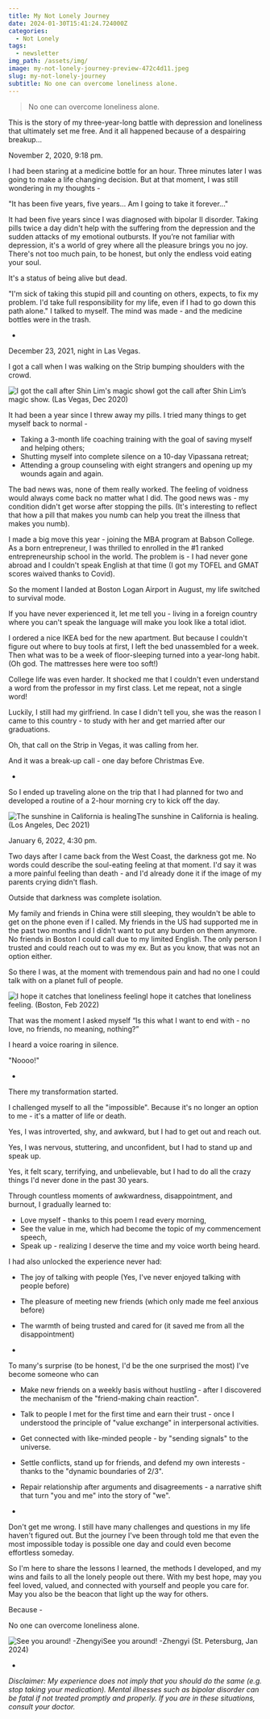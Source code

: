 ```yaml
---
title: My Not Lonely Journey
date: 2024-01-30T15:41:24.724000Z
categories:
  - Not Lonely
tags:
  - newsletter
img_path: /assets/img/
image: my-not-lonely-journey-preview-472c4d11.jpeg
slug: my-not-lonely-journey
subtitle: No one can overcome loneliness alone.
---
```


> No one can overcome loneliness alone.

This is the story of my three-year-long battle with depression and loneliness that ultimately set me free. And it all happened because of a despairing breakup…

November 2, 2020, 9:18 pm.

I had been staring at a medicine bottle for an hour. Three minutes later I was going to make a life changing decision. But at that moment, I was still wondering in my thoughts -

"It has been five years, five years... Am I going to take it forever..."

It had been five years since I was diagnosed with bipolar II disorder. Taking pills twice a day didn't help with the suffering from the depression and the sudden attacks of my emotional outbursts. If you’re not familiar with depression, it's a world of grey where all the pleasure brings you no joy. There's not too much pain, to be honest, but only the endless void eating your soul.

It's a status of being alive but dead.

"I'm sick of taking this stupid pill and counting on others, expects, to fix my problem. I'd take full responsibility for my life, even if I had to go down this path alone." I talked to myself.
The mind was made - and the medicine bottles were in the trash.

-

December 23, 2021, night in Las Vegas.

I got a call when I was walking on the Strip bumping shoulders with the crowd.

![I got the call after Shin Lim's magic show](my-not-lonely-journey-472c4d11.jpeg)I got the call after Shin Lim’s magic show. (Las Vegas, Dec 2020)

It had been a year since I threw away my pills. I tried many things to get myself back to normal -

- Taking a 3-month life coaching training with the goal of saving myself and helping others;
- Shutting myself into complete silence on a 10-day Vipassana retreat;
- Attending a group counseling with eight strangers and opening up my wounds again and again.

The bad news was, none of them really worked. The feeling of voidness would always come back no matter what I did. The good news was - my condition didn't get worse after stopping the pills. (It's interesting to reflect that how a pill that makes you numb can help you treat the illness that makes you numb).

I made a big move this year - joining the MBA program at Babson College. As a born entrepreneur, I was thrilled to enrolled in the #1 ranked entrepreneurship school in the world. The problem is - I had never gone abroad and I couldn't speak English at that time (I got my TOFEL and GMAT scores waived thanks to Covid).

So the moment I landed at Boston Logan Airport in August, my life switched to survival mode.

If you have never experienced it, let me tell you - living in a foreign country where you can't speak the language will make you look like a total idiot.

I ordered a nice IKEA bed for the new apartment. But because I couldn't figure out where to buy tools at first, I left the bed unassembled for a week. Then what was to be a week of floor-sleeping turned into a year-long habit. (Oh god. The mattresses here were too soft!)

College life was even harder. It shocked me that I couldn't even understand a word from the professor in my first class. Let me repeat, not a single word!

Luckily, I still had my girlfriend. In case I didn't tell you, she was the reason I came to this country - to study with her and get married after our graduations.

Oh, that call on the Strip in Vegas, it was calling from her.

And it was a break-up call - one day before Christmas Eve.

-

So I ended up traveling alone on the trip that I had planned for two and developed a routine of a 2-hour morning cry to kick off the day.

![The sunshine in California is healing](my-not-lonely-journey-bef146cc.jpeg)The sunshine in California is healing. (Los Angeles, Dec 2021)

January 6, 2022, 4:30 pm.

Two days after I came back from the West Coast, the darkness got me. No words could describe the soul-eating feeling at that moment. I'd say it was a more painful feeling than death - and I'd already done it if the image of my parents crying didn't flash.

Outside that darkness was complete isolation.

My family and friends in China were still sleeping, they wouldn't be able to get on the phone even if I called. My friends in the US had supported me in the past two months and I didn't want to put any burden on them anymore. No friends in Boston I could call due to my limited English. The only person I trusted and could reach out to was my ex. But as you know, that was not an option either.

So there I was, at the moment with tremendous pain and had no one I could talk with on a planet full of people.

![I hope it catches that loneliness feeling](my-not-lonely-journey-4992aabc.heic)I hope it catches that loneliness feeling. (Boston, Feb 2022)

That was the moment I asked myself “Is this what I want to end with - no love, no friends, no meaning, nothing?”

I heard a voice roaring in silence.

"Noooo!"

-

There my transformation started.

I challenged myself to all the "impossible". Because it's no longer an option to me - it's a matter of life or death.

Yes, I was introverted, shy, and awkward, but I had to get out and reach out.

Yes, I was nervous, stuttering, and unconfident, but I had to stand up and speak up.

Yes, it felt scary, terrifying, and unbelievable, but I had to do all the crazy things I'd never done in the past 30 years.

Through countless moments of awkwardness, disappointment, and burnout, I gradually learned to:

- Love myself - thanks to this poem I read every morning,
- See the value in me, which had become the topic of my commencement speech,
- Speak up - realizing I deserve the time and my voice worth being heard.

I had also unlocked the experience never had:

- The joy of talking with people (Yes, I've never enjoyed talking with people before)
- The pleasure of meeting new friends (which only made me feel anxious before)
- The warmth of being trusted and cared for (it saved me from all the disappointment)

-

To many's surprise (to be honest, I'd be the one surprised the most) I've become someone who can

- Make new friends on a weekly basis without hustling - after I discovered the mechanism of the "friend-making chain reaction".
- Talk to people I met for the first time and earn their trust - once I understood the principle of "value exchange" in interpersonal activities.
- Get connected with like-minded people - by "sending signals" to the universe.
- Settle conflicts, stand up for friends, and defend my own interests - thanks to the "dynamic boundaries of 2/3".
- Repair relationship after arguments and disagreements - a narrative shift that turn "you and me" into the story of "we".

-

Don't get me wrong. I still have many challenges and questions in my life haven't figured out. But the journey I've been through told me that even the most impossible today is possible one day and could even become effortless someday.

So I'm here to share the lessons I learned, the methods I developed, and my wins and fails to all the lonely people out there. With my best hope, may you feel loved, valued, and connected with yourself and people you care for. May you also be the beacon that light up the way for others.

Because -

No one can overcome loneliness alone.

![See you around! -Zhengyi](my-not-lonely-journey-c4581cf3.jpeg)See you around! -Zhengyi (St. Petersburg, Jan 2024)

-

_Disclaimer: My experience does not imply that you should do the same (e.g. stop taking your medication). Mental illnesses such as bipolar disorder can be fatal if not treated promptly and properly. If you are in these situations, consult your doctor._
